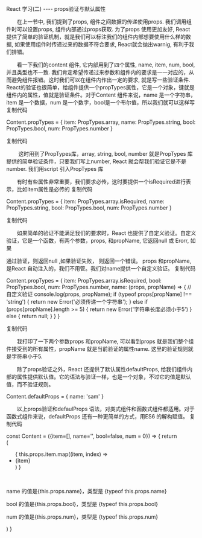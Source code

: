  React 学习(二) ---- props验证与默认属性

　　在上一节中, 我们提到了props, 组件之间数据的传递使用props. 我们调用组件时可以设置props, 组件内部通过props获取. 为了props 使用更加友好, React 提供了简单的验证机制，就是我们可以标注我们的组件内部想要使用什么样的数据, 如果使用组件时传递过来的数据不符合要求, React就会抛出warnig, 有利于我们排错。

　　看一下我们的content 组件, 它内部用到了四个属性, name, item, num, bool, 并且类型也不一致. 我们肯定希望传递过来参数和组件内的要求是一一对应的，从而避免组件报错。这时我们可以在组件内作出一定的要求, 就是写一些验证条件. React的验证也很简单，给组件提供一个propTypes属性，它是一个对象，键就是组件内的属性，值就是验证条件。对于Content 组件来说，name 是一个字符串，item 是一个数据，num 是一个数字，bool是一个布尔值，所以我们就可以这样写
复制代码

Content.propTypes = {
  item: PropTypes.array,
  name: PropTypes.string,
  bool: PropTypes.bool,
  num: PropTypes.number
}

复制代码

　　 这时用到了PropTypes库，array, string, bool, number 就是PropTypes 库提供的简单验证条件，只要我们写上number, React 就会帮我们验证它是不是number. 我们用script 引入PropTypes 库

<script src="https://unpkg.com/prop-types@15.6/prop-types.js"></script>

　　有时有些属性非常重要，我们要求必传，这时要提供一个isRequired进行表示，比如item属性是必传的
复制代码

Content.propTypes = {
  item: PropTypes.array.isRequired,
  name: PropTypes.string,
  bool: PropTypes.bool,
  num: PropTypes.number
}

复制代码

　　如果简单的验证不能满足我们的要求时，React 也提供了自定义验证。自定义验证，它是一个函数，有两个参数，props, 和propName,  它返回null 或 Erorr,  如果

通过验证，则返回null ,如果验证失败， 则返回一个错误。 props 和propName, 是React 自动注入的，我们不用管。我们对name提供一个自定义验证。
复制代码

Content.propTypes = {
  item: PropTypes.array.isRequired,
  bool: PropTypes.bool,
  num: PropTypes.number,
  name: (props, propName) => {  // 自定义验证
    console.log(props, propName);
    if (typeof props[propName] !== 'string') {
      return new Error('必须传递一个字符串');
    } else if (props[propName].length >= 5) {
      return new Error('字符串长度必须小于5')
    } else {
      return null;
    }
  }
}

复制代码

　　我打印了一下两个参数props 和propName, 可以看到props 就是我们整个组件接受到的所有属性，propName 就是当前验证的属性name.  这里的验证规则就是字符串小于5. 

　　除了props验证之外，React 还提供了默认属性defaultProps, 给我们组件内部的属性提供默认值。它的语法与验证一样，也是一个对象，不过它的值是默认值，而不验证规则。

Content.defaultProps = {
  name: 'sam'
}

　　以上props验证和defaulProps 语法，对类式组件和函数式组件都适用。对于函数式组件来说，defaultProps 还有一种更简单的方式，用ES6 的解构赋值。 
复制代码

const Content = ({item=[], name='', bool=false, num = 0}) => {
  return  
      (<section>
          <ul>
            {
              this.props.item.map((item, index) => 
                <li key={index}>{item}</li>
              )
            }
          </ul>  
          <p>name 的值是{this.props.name}，类型是 {typeof this.props.name}</p>
          <p>bool 的值是{this.props.bool}，类型是 {typeof this.props.bool}</p>
          <p>num 的值是{this.props.num}，类型是 {typeof this.props.num}</p>
        </section>
      )
}
